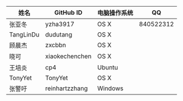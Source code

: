  姓名 | GitHub ID | 电脑操作系统 | QQ
 ---- | ---- | ---- | ---
 张亚冬 | yzha3917 | OS X | 840522312
TangLinDu | dudutang | OS X |
顾晨杰 | zxcbbn | OS X | 
晓可 | xiaokechenchen | OS X | 
王培炎 | cp4 | Ubuntu | 
TonyYet | TonyYet | OS X | 
张警吁 | reinhartzzhang | Windows | 
